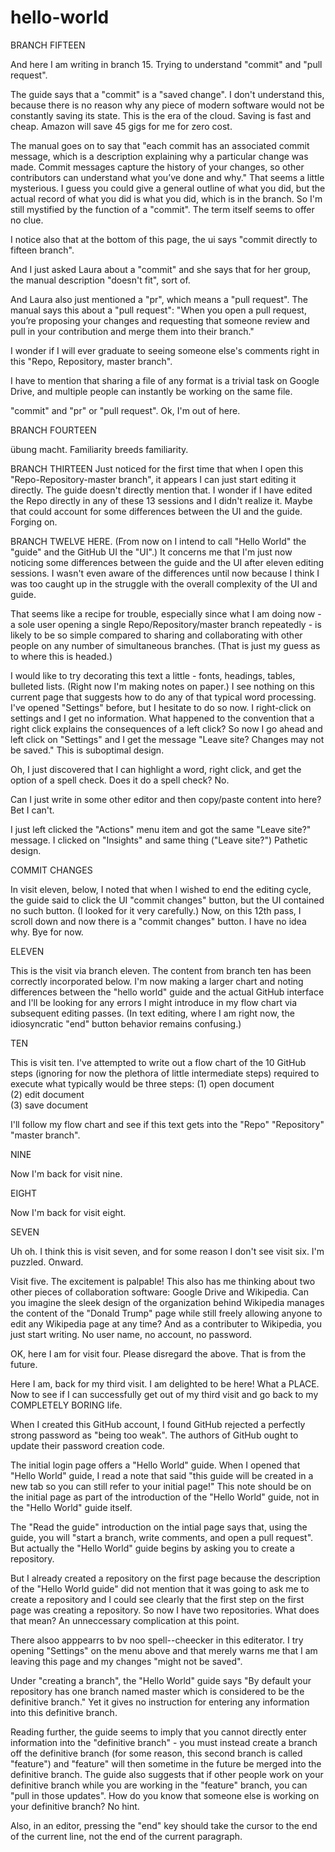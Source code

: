 # hello-world

BRANCH FIFTEEN

And here I am writing in branch 15. Trying to understand "commit" and "pull request".

The guide says that a "commit" is a "saved change". I don't understand this, because there is no reason why any piece of modern software would not be constantly saving its state. This is the era of the cloud. Saving is fast and cheap. Amazon will save 45 gigs for me for zero cost.

The manual goes on to say that "each commit has an associated commit message, which is a description explaining why a particular change was made. Commit messages capture the history of your changes, so other contributors can understand what you’ve done and why." That seems a little mysterious. I guess you could give a general outline of what you did, but the actual record of what you did is what you did, which is in the branch. So I'm still mystified by the function of a "commit". The term itself seems to offer no clue.

I notice also that at the bottom of this page, the ui says "commit directly to fifteen branch".

And I just asked Laura about a "commit" and she says that for her group, the manual description "doesn't fit", sort of. 

And Laura also just mentioned a "pr", which means a "pull request". The manual says this about a "pull request": "When you open a pull request, you’re proposing your changes and requesting that someone review and pull in your contribution and merge them into their branch."

I wonder if I will ever graduate to seeing someone else's comments right in this "Repo, Repository, master branch".

I have to mention that sharing a file of any format is a trivial task on Google Drive, and multiple people can instantly be working on the same file.

"commit" and "pr" or "pull request". Ok, I'm out of here.

BRANCH FOURTEEN

übung macht. Familiarity breeds familiarity.

BRANCH THIRTEEN
Just noticed for the first time that when I open this "Repo-Repository-master branch", it appears I can just start editing it directly. The guide doesn't directly mention that. I wonder if I have edited the Repo directly in any of these 13 sessions and I didn't realize it. Maybe that could account for some differences between the UI and the guide. Forging on.

BRANCH TWELVE HERE. (From now on I intend to call "Hello World" the "guide" and the GitHub UI the "UI".) It concerns me that I'm just now noticing some differences between the guide and the UI after eleven editing sessions. I wasn't even aware of the differences until now because I think I was too caught up in the struggle with the overall complexity of the UI and guide. 

That seems like a recipe for trouble, especially since what I am doing now - a sole user opening a single Repo/Repository/master branch repeatedly - is likely to be so simple compared to sharing and collaborating with other people on any number of simultaneous branches. (That is just my guess as to where this is headed.)

I would like to try decorating this text a little - fonts, headings, tables, bulleted lists. (Right now I'm making notes on paper.) I see nothing on this current page that suggests how to do any of that typical word processing. I've opened "Settings" before, but I hesitate to do so now. I right-click on settings and I get no information. What happened to the convention that a right click explains the consequences of a left click? So now I go ahead and left click on "Settings" and I get the message "Leave site? Changes may not be saved." This is suboptimal design.

Oh, I just discovered that I can highlight a word, right click, and get the option of a spell check. Does it do a spell check? No.

Can I just write in some other editor and then copy/paste content into here? Bet I can't.

I just left clicked the "Actions" menu item and got the same "Leave site?" message. I clicked on "Insights" and same thing ("Leave site?") Pathetic design.

COMMIT CHANGES

In visit eleven, below, I noted that when I wished to end the editing cycle, the guide said to click the UI "commit changes" button, but the UI contained no such button. (I looked for it very carefully.) Now, on this 12th pass, I scroll down and now there is a "commit changes" button. I have no idea why. Bye for now.

ELEVEN

This is the visit via branch eleven. The content from branch ten has been correctly incorporated below. I'm now making a larger chart and noting differences between the "hello world" guide and the actual GitHub interface and I'll be looking for any errors I might introduce in my flow chart via subsequent editing passes. (In text editing, where I am right now, the idiosyncratic "end" button behavior remains confusing.)

TEN

This is visit ten. I've attempted to write out a flow chart of the 10 GitHub steps (ignoring for now the plethora of little intermediate steps) required to execute what typically would be three steps: 
(1) open document  
(2) edit document  
(3) save document

I'll follow my flow chart and see if this text gets into the "Repo" "Repository" "master branch".

NINE

Now I'm back for visit nine.

EIGHT

Now I'm back for visit eight.

SEVEN

Uh oh. I think this is visit seven, and for some reason I don't see visit six. I'm puzzled. Onward.

Visit five. The excitement is palpable! This also has me thinking about two other pieces of collaboration software: Google Drive and Wikipedia. Can you imagine the sleek design of the organization behind Wikipedia manages the content of the "Donald Trump" page while still freely allowing anyone to edit any Wikipedia page at any time? And as a contributer to Wikipedia, you just start writing. No user name, no account, no password.

OK, here I am for visit four. Please disregard the above. That is from the future.

Here I am, back for my third visit. I am delighted to be here! What a PLACE. Now to see if I can successfully get out of my third visit and go back to my COMPLETELY BORING life.

When I created this GitHub account, I found GitHub rejected a perfectly strong password as "being too weak". The authors of GitHub ought to update their password creation code.

The initial login page offers a "Hello World" guide. When I opened that "Hello World" guide, I read a note that said "this guide will be created in a new tab so you can still refer to your initial page!" This note should be on the initial page as part of the introduction of the "Hello World" guide, not in the "Hello World" guide itself.

The "Read the guide" introduction on the intial page says that, using the guide, you will "start a branch, write comments, and open a pull request". But actually the "Hello World" guide begins by asking you to create a repository.

But I already created a repository on the first page because the description of the "Hello World guide" did not mention that it was going to ask me to create a repository and I could see clearly that the first step on the first page was creating a repository. So now I have two repositories. What does that mean? An unneccessary complication at this point.

There alsoo apppearrs to bv noo spell--cheecker in this editerator. I try opening "Settings" on the menu above and that merely warns me that I am leaving this page and my changes "might not be saved".

Under "creating a branch", the "Hello World" guide says "By default your repository has one branch named master which is considered to be the definitive branch." Yet it gives no instruction for entering any information into this definitive branch. 

Reading further, the guide seems to imply that you cannot directly enter information into the "definitive branch" - you must instead create a branch off the definitive branch (for some reason, this second branch is called "feature") and "feature" will then sometime in the future be merged into the definitive branch. The guide also suggests that if other people work on your definitive branch while you are working in the "feature" branch, you can "pull in those updates". How do you know that someone else is working on your definitive branch? No hint.

Also, in an editor, pressing the "end" key should take the cursor to the end of the current line, not the end of the current paragraph.
